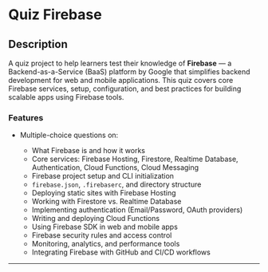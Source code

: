 # Quiz Firebase

## Description

A quiz project to help learners test their knowledge of **Firebase** — a Backend-as-a-Service (BaaS) platform by Google that simplifies backend development for web and mobile applications. This quiz covers core Firebase services, setup, configuration, and best practices for building scalable apps using Firebase tools.

### Features

* Multiple-choice questions on:

  * What Firebase is and how it works
  * Core services: Firebase Hosting, Firestore, Realtime Database, Authentication, Cloud Functions, Cloud Messaging
  * Firebase project setup and CLI initialization
  * `firebase.json`, `.firebaserc`, and directory structure
  * Deploying static sites with Firebase Hosting
  * Working with Firestore vs. Realtime Database
  * Implementing authentication (Email/Password, OAuth providers)
  * Writing and deploying Cloud Functions
  * Using Firebase SDK in web and mobile apps
  * Firebase security rules and access control
  * Monitoring, analytics, and performance tools
  * Integrating Firebase with GitHub and CI/CD workflows

---
